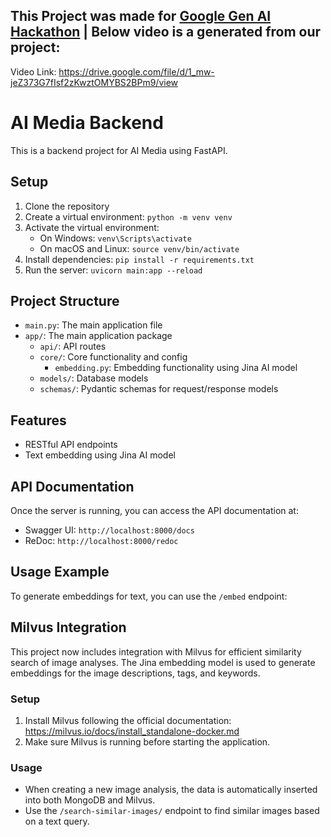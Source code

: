 ## This Project was made for [Google Gen AI Hackathon](https://devfolio.co/google-genaiexchange) | Below video is a generated from our project: 
Video Link: https://drive.google.com/file/d/1_mw-jeZ373G7fIsf2zKwztOMYBS2BPm9/view

# AI Media Backend

This is a backend project for AI Media using FastAPI.

## Setup

1. Clone the repository
2. Create a virtual environment: `python -m venv venv`
3. Activate the virtual environment:
   - On Windows: `venv\Scripts\activate`
   - On macOS and Linux: `source venv/bin/activate`
4. Install dependencies: `pip install -r requirements.txt`
5. Run the server: `uvicorn main:app --reload`

## Project Structure

- `main.py`: The main application file
- `app/`: The main application package
  - `api/`: API routes
  - `core/`: Core functionality and config
    - `embedding.py`: Embedding functionality using Jina AI model
  - `models/`: Database models
  - `schemas/`: Pydantic schemas for request/response models

## Features

- RESTful API endpoints
- Text embedding using Jina AI model

## API Documentation

Once the server is running, you can access the API documentation at:
- Swagger UI: `http://localhost:8000/docs`
- ReDoc: `http://localhost:8000/redoc`

## Usage Example

To generate embeddings for text, you can use the `/embed` endpoint:

## Milvus Integration

This project now includes integration with Milvus for efficient similarity search of image analyses. The Jina embedding model is used to generate embeddings for the image descriptions, tags, and keywords.

### Setup

1. Install Milvus following the official documentation: https://milvus.io/docs/install_standalone-docker.md
2. Make sure Milvus is running before starting the application.

### Usage

- When creating a new image analysis, the data is automatically inserted into both MongoDB and Milvus.
- Use the `/search-similar-images/` endpoint to find similar images based on a text query.
